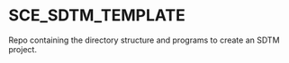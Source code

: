 # SCE_SDTM_TEMPLATE
Repo containing the directory structure and programs to create an SDTM project.
